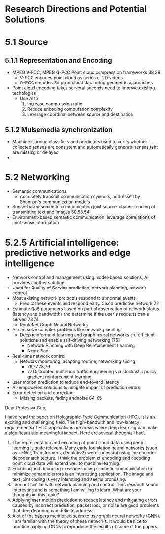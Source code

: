 # Research Directions and Potential Solutions

# 5.1 Source
## 5.1.1 Representation and Encoding
* MPEG V-PCC, MPEG G-PCC Point cloud compression frameworks 38,39
  * V-PCC encodes point cloud as series of 2D videos
  * G-PCC encodes 3d point cloud data using geometric approaches
* Point cloud encoding takes serveral seconds need to improve existing techologies
  * Use AI to
    1. Increase compression ratio 
    2. Reduce encoding computation complexity
    3. Leverage coordinat between source and destination

## 5.1.2 Mulsemedia synchronization
  * Machine learning classifiers and predictors used to verify whether collected senses are consistent and automatically generate senses taht are missing or delayed
  * 

# 5.2 Networking
* Semantic communications
  * Accurately transmit communication symbols, addressed by Shannon's communication models
* Sense-based semantic communication joint source-channel coding of transmitting text and images 50,53,54
* Environment-based semantic communication: leverage correlations of joint sense information

# 5.2.5 Artificial intelligence: predictive networks and edge intelligence
* Network control and management using model-based solutions, AI provides another solution
* Used for Quality of Service prediction, network planning, network control
* Most existing network protocols respond to abnormal events
  * Predict these events and respond early. Cisco predictive network 72
* Estimate QoS parameers based on partial observation of network status (latency and bandwidth) and determine if the user's requests can e served 73,74
  * RouteNet Graph Neural Networks
* AI can solve complex problems like network planning
  * Deep reinforment learning and graph neural networks are efficient solutions and enable self-driving networking [75]
    * Network Planning with Deep Reinforcement Learning
    * NeuroPlan
* Real-time network control
  * Network monitoring, adapting routine, networking slicing 
    * 76,77,78,79
    * 77 Distrubted multi-hop traffic engineering via stochastic policy gradient reinforcement learning
* user motion prediction to reduce end-to-end latency
* AI-empowered solutions to mitigate impact of prediction errors
* Error detection and correction
  * Missing packets, fading andnoise 84, 85


Dear Professor Guo,

I have read the paper on Holographic-Type Communication (HTC). It is an exciting and challenging field.
The high-bandwith and low-lantecy requirements of HTC applications are areas where deep learning can make a significant and meaningful impact.
Here are several thoughts I had.
1. The representation and encoding of point cloud data using deep learning is quite relevant. Many early foundation neural networks (such as U-Net, Transformers, deeplabv3) were sucessful using the encoder-decoder architecture. I think the problem  of encoding and decoding point cloud data will extend well to machine learning.
2. Encoding and decoding messages using semantic communication to minimize semantic errors is an interesting application. The image and text joint coding is very intersting and seems promising.
3. I am not familar with network planning and control. This research sound interesting and is something I am willing to learn. What are your thoughts on this topic?
4. Applying user motion prediction to reduce latency and mitigating errors caused by incorrect prediction, packet loss, or noise are good problems that deep learning can definite address.
5. Alot of the papers mentioned seem to use graph neural networks (GNN). I am familiar with the theory of these networks. It would be nice to practice applying GNNs to reproduce the results of some of the papers.
